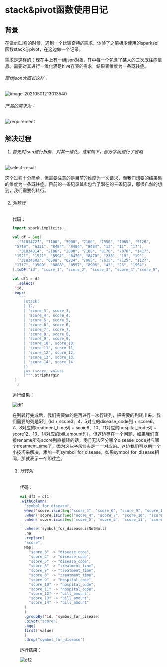 # stack&pivot函数使用日记

## 背景

在做etl过程的时候，遇到一个比较奇特的需求，体验了之前极少使用的sparksql函数stack与pivot，在这边做一个记录。

需求是这样的：现在手上有一组json对象，其中每一个包含了某人的三次既往症信息。需要对其进行一维化满足hive存表的需求，结果表维度为一条既往症。

###### 原始json大概长这样：

![image-20210501213013540](C:\Users\jiandong.chen\AppData\Roaming\Typora\typora-user-images\image-20210501213013540.png)

###### 产品的需求为：

![requirement](D:\notes\summary\spark\images\requirement.png)

## 解决过程

1. ###### 首先对json进行拆解，对其一维化，结果如下，部分字段进行了省略

![select-result](D:\notes\summary\spark\images\select-result.png)

这个过程十分简单，但需要注意的是目前的维度为一次请求，而我们想要的结果集的维度为一条既往症。目前的一条记录其实包含了潜在的三条记录，那很自然的想到，我们需要列转行。

2. ###### 列转行

   代码：

   ```scala
   import spark.implicits._
   
   val df = Seq(
     ("31834727", "1108", "5000", "7100", "7350", "7065", "5126",
   	"5719", "6321", "8484", "8484", "8484", "13", "11", "17"),
     ("31834814", "2106", "2000", "7105", "8170", "7070", "1417",
   	"1521", "1521", "8597", "8470", "8470", "238", "19", "19"),
     ("31834682", "6508", "6234", "7065", "7615", "7125", "1127",
   	"1717", "3909", "8888", "8557", "8996", "43", "25", "1954")
   ).toDF("id", "score_1", "score_2", "score_3", "score_4","score_5", "score_6", "score_7", "score_8", "score_9", "score_10","score_11", "score_12", "score_13", "score_14")
   
   val df1 = df
     .select(
   	'id,
   	expr(
   	  """
   		|stack(
   		| 12,
   		| 'score_3', score_3,
   		| 'score_4', score_4,
   		| 'score_5', score_5,
   		| 'score_6', score_6,
   		| 'score_7', score_7,
   		| 'score_8', score_8,
   		| 'score_9', score_9,
   		| 'score_10', score_10,
   		| 'score_11', score_11,
   		| 'score_12', score_12,
   		| 'score_13', score_13,
   		| 'score_14', score_14
   		|)
   		|as (score, value)
   		|""".stripMargin
   	)
     )
   ```

   运行结果：

   

   ![df1](D:\notes\summary\spark\images\df1.png)

   在列转行完成后，我们需要做的是再进行一次行转列，把需要的列转出来。我们需要的列是5列（id + score3、4、5对应的disease_code列 + score6、7、8对应的treatment_time列 + score9、10、11对应的hospital_code列 + score12、13、14对应的bill_amount列）。但这边存在一个问题，如果我们直接rename所有score列直接转的话，我们无法区分哪个disease_code对应哪个treatment_time了，因为这些字段其实是一一对应的。这边我们可以用一个小技巧来解决，添加一列symbol_for_disease，如果symbol_for_disease相同，那就表示一个即往症。

   3. ###### 行转列

      代码：

      ```scala
      val df2 = df1
      .withColumn(
        "symbol_for_disease",
        when('score.isin(Seq("score_3", "score_6", "score_9", "score_12"): _*), 1)
      	.when('score.isin(Seq("score_4", "score_7", "score_10", "score_13"): _*), 2)
      	.when('score.isin(Seq("score_5", "score_8", "score_11", "score_14"): _*), 3)
      )
        .where('symbol_for_disease.isNotNull)
        .na
        .replace(
      	"score",
      	Map(
      	  "score_3" -> "disease_code",
      	  "score_4" -> "disease_code",
      	  "score_5" -> "disease_code",
      	  "score_6" -> "treatment_time",
      	  "score_7" -> "treatment_time",
      	  "score_8" -> "treatment_time",
      	  "score_9" -> "hospital_code",
      	  "score_10" -> "hospital_code",
      	  "score_11" -> "hospital_code",
      	  "score_12" -> "bill_amount",
      	  "score_13" -> "bill_amount",
      	  "score_14" -> "bill_amount"
      	)
        )
        .groupBy('id, 'symbol_for_disease)
        .pivot("score")
        .agg(
      	first('value)
        )
        .drop("symbol_for_disease")
      ```

      运行结果：

      ![df2](D:\notes\summary\spark\images\df2.png)